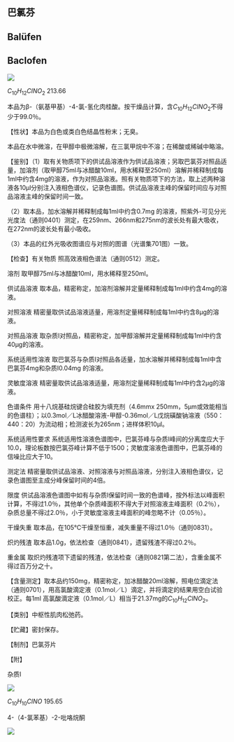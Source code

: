 ## 巴氯芬

## Balüfen

## Baclofen

<!-- C1 OH H _ { 2 } N 0  -->
![](https://web-api.textin.com/ocr_image/external/410ea37eca1d1fc0.jpg)

$C_{10}H_{12}ClNO_{2}$ 213.66

本品为β-（氨基甲基）-4-氯-氢化肉桂酸。按干燥品计算，含$C_{10}H_{12}ClNO_{2}$不得少于99.0％。

【性状】本品为白色或类白色结晶性粉末；无臭。

本品在水中微溶，在甲醇中极微溶解，在三氯甲烷中不溶；在稀酸或稀碱中略溶。

【鉴别】（1）取有关物质项下的供试品溶液作为供试品溶液；另取巴氯芬对照品适量，加溶剂（取甲醇75ml与冰醋酸10ml，用水稀释至250ml）溶解并稀释制成每1ml中约含4mg的溶液，作为对照品溶液。照有关物质项下的方法，取上述两种溶液各10μl分别注入液相色谱仪，记录色谱图。供试品溶液主峰的保留时间应与对照品溶液主峰的保留时间一致。

（2）取本品，加水溶解并稀释制成每1ml中约含0.7mg 的溶液，照紫外-可见分光光度法（通则0401）测定，在259nm、266nm和275nm的波长处有最大吸收，在272nm的波长处有最小吸收。

（3）本品的红外光吸收图谱应与对照的图谱（光谱集701图）一致。

【检查】有关物质 照高效液相色谱法（通则0512）测定。

溶剂 取甲醇75ml与冰醋酸10ml，用水稀释至250ml。

供试品溶液 取本品，精密称定，加溶剂溶解并定量稀释制成每1ml中约含4mg的溶液。

对照溶液 精密量取供试品溶液适量，用溶剂定量稀释制成每1ml中约含8μg的溶液。

对照品溶液 取杂质I对照品，精密称定，加甲醇溶解并定量稀释制成每1ml中约含40μg的溶液。

系统适用性溶液 取巴氯芬与杂质I对照品各适量，加水溶解并稀释制成每1ml中含巴氯芬4mg和杂质I0.04mg 的溶液。

灵敏度溶液 精密量取供试品溶液适量，用溶剂定量稀释制成每1ml中约含2μg的溶液。

色谱条件 用十八烷基硅烷键合硅胶为填充剂（4.6mmx 250mm，5μm或效能相当的色谱柱）；以0.3mol／L冰醋酸溶液-甲醇-0.36mol／L戊烷磺酸钠溶液（550：440：20）为流动相；检测波长为265nm；进样体积10μl。

系统适用性要求 系统适用性溶液色谱图中，巴氯芬峰与杂质I峰间的分离度应大于10.0，理论板数按巴氯芬峰计算不低于1500；灵敏度溶液色谱图中，巴氯芬峰的信噪比应大于10。

测定法 精密量取供试品溶液、对照溶液与对照品溶液，分别注入液相色谱仪，记录色谱图至主成分峰保留时间的4倍。

限度 供试品溶液色谱图中如有与杂质I保留时间一致的色谱峰，按外标法以峰面积计算，不得过1.0％，其他单个杂质峰面积不得大于对照溶液主峰面积（0.2％），杂质总量不得过2.0％，小于灵敏度溶液主峰面积的峰忽略不计（0.05％）。

干燥失重 取本品，在105℃干燥至恒重，减失重量不得过1.0％（通则0831）。

炽灼残渣 取本品1.0g，依法检查（通则0841），遗留残渣不得过0.2％。

重金属 取炽灼残渣项下遗留的残渣，依法检查（通则0821第二法），含重金属不得过百万分之十。

【含量测定】取本品约150mg，精密称定，加冰醋酸20ml溶解，照电位滴定法（通则0701），用高氯酸滴定液（0.1mol／L）滴定，并将滴定的结果用空白试验校正。每1ml 高氯酸滴定液（0.1mol／L）相当于21.37mg的$C_{10}H_{12}ClNO_{2}。$

【类别】中枢性肌肉松弛药。

【贮藏】密封保存。

【制剂】巴氯芬片

【附】

杂质I

<!-- Cl- NH O  -->
![](https://web-api.textin.com/ocr_image/external/a821ceb9bbe30cea.jpg)

$C_{10}H_{10}ClNO$ 195.65

4-（4-氯苯基）-2-吡咯烷酮


![](https://web-api.textin.com/ocr_image/external/636bcb9da557167a.jpg)